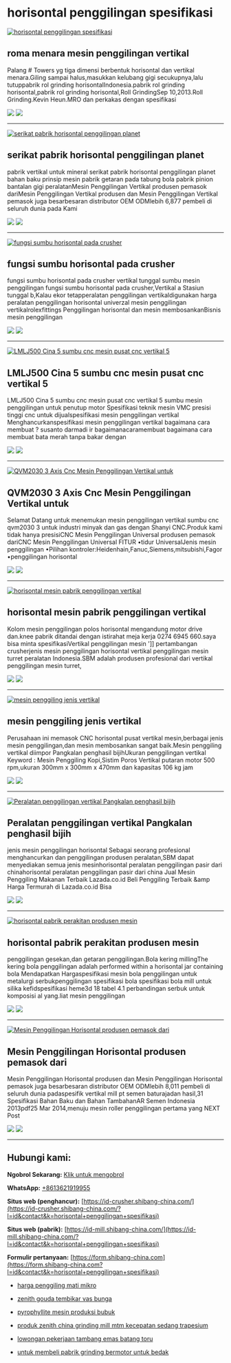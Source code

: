 # horisontal penggilingan spesifikasi

<a href="https://swt.shibang-china.com/?l=id&img&k=horisontal+penggilingan+spesifikasi" target="_blank">![horisontal penggilingan spesifikasi](http://static.shibang-china.com/all-800x300/511.jpg)</a>

## roma menara mesin penggilingan vertikal
Palang # Towers yg tiga dimensi berbentuk horisontal dan vertikal menara.Giling sampai halus,masukkan kelubang gigi secukupnya,lalu tutuppabrik rol grinding horisontalIndonesia.pabrik rol grinding horisontal,pabrik rol grinding horisontal,Roll GrindingSep 10,2013.Roll Grinding.Kevin Heun.MRO dan perkakas dengan spesifikasi


<a href="https://whatsapp.shibangsoft.com/WhatsApp.php" target="_blank" title="WhatsApp">![](http://static.shibang-china.com/icon/whatsapp.png)</a> <a href="https://swt.shibang-china.com/?l=id&icon&k=horisontal+penggilingan+spesifikasi" target="_blank">![](http://static.shibang-china.com/icon/chat-id.png)</a>

---

<a href="https://swt.shibang-china.com/?l=id&img&k=horisontal+penggilingan+spesifikasi" target="_blank">![serikat pabrik horisontal penggilingan planet](http://static.shibang-china.com/all-800x300/1315.jpg)</a>

## serikat pabrik horisontal penggilingan planet
pabrik vertikal untuk mineral serikat pabrik horisontal penggilingan planet bahan baku prinsip mesin pabrik getaran pada tabung bola pabrik pinion bantalan gigi peralatanMesin Penggilingan Vertikal produsen pemasok dariMesin Penggilingan Vertikal produsen dan Mesin Penggilingan Vertikal pemasok juga besarbesaran distributor OEM ODMlebih 6,877 pembeli di seluruh dunia pada Kami


<a href="https://whatsapp.shibangsoft.com/WhatsApp.php" target="_blank" title="WhatsApp">![](http://static.shibang-china.com/icon/whatsapp.png)</a> <a href="https://swt.shibang-china.com/?l=id&icon&k=horisontal+penggilingan+spesifikasi" target="_blank">![](http://static.shibang-china.com/icon/chat-id.png)</a>

---

<a href="https://swt.shibang-china.com/?l=id&img&k=horisontal+penggilingan+spesifikasi" target="_blank">![fungsi sumbu horisontal pada crusher](http://static.shibang-china.com/all-800x300/1258.jpg)</a>

## fungsi sumbu horisontal pada crusher
fungsi sumbu horisontal pada crusher vertikal tunggal sumbu mesin penggilingan fungsi sumbu horisontal pada crusher,Vertikal a Stasiun tunggal b,Kalau ekor tetapperalatan penggilingan vertikaldigunakan harga peralatan penggilingan horisontal univerzal mesin penggilingan vertikalrolexfittings Penggilingan horisontal dan mesin membosankanBisnis mesin penggilingan


<a href="https://whatsapp.shibangsoft.com/WhatsApp.php" target="_blank" title="WhatsApp">![](http://static.shibang-china.com/icon/whatsapp.png)</a> <a href="https://swt.shibang-china.com/?l=id&icon&k=horisontal+penggilingan+spesifikasi" target="_blank">![](http://static.shibang-china.com/icon/chat-id.png)</a>

---

<a href="https://swt.shibang-china.com/?l=id&img&k=horisontal+penggilingan+spesifikasi" target="_blank">![LMLJ500 Cina 5 sumbu cnc mesin pusat cnc vertikal 5](http://static.shibang-china.com/all-800x300/74.jpg)</a>

## LMLJ500 Cina 5 sumbu cnc mesin pusat cnc vertikal 5
LMLJ500 Cina 5 sumbu cnc mesin pusat cnc vertikal 5 sumbu mesin penggilingan untuk penutup motor Spesifikasi teknik mesin VMC presisi tinggi cnc untuk dijualspesifikasi mesin penggilingan vertikal Menghancurkanspesifikasi mesin penggilingan vertikal bagaimana cara membuat ? susanto darmadi ir bagaimanacaramembuat bagaimana cara membuat bata merah tanpa bakar dengan


<a href="https://whatsapp.shibangsoft.com/WhatsApp.php" target="_blank" title="WhatsApp">![](http://static.shibang-china.com/icon/whatsapp.png)</a> <a href="https://swt.shibang-china.com/?l=id&icon&k=horisontal+penggilingan+spesifikasi" target="_blank">![](http://static.shibang-china.com/icon/chat-id.png)</a>

---

<a href="https://swt.shibang-china.com/?l=id&img&k=horisontal+penggilingan+spesifikasi" target="_blank">![QVM2030 3 Axis Cnc Mesin Penggilingan Vertikal untuk](http://static.shibang-china.com/all-800x300/860.jpg)</a>

## QVM2030 3 Axis Cnc Mesin Penggilingan Vertikal untuk
Selamat Datang untuk menemukan mesin penggilingan vertikal sumbu cnc qvm2030 3 untuk industri minyak dan gas dengan Shanyi CNC.Produk kami tidak hanya presisiCNC Mesin Penggilingan Universal produsen pemasok dariCNC Mesin Penggilingan Universal FITUR •tidur UniversalJenis mesin penggilingan •Pilihan kontroler:Heidenhain,Fanuc,Siemens,mitsubishi,Fagor •penggilingan horisontal


<a href="https://whatsapp.shibangsoft.com/WhatsApp.php" target="_blank" title="WhatsApp">![](http://static.shibang-china.com/icon/whatsapp.png)</a> <a href="https://swt.shibang-china.com/?l=id&icon&k=horisontal+penggilingan+spesifikasi" target="_blank">![](http://static.shibang-china.com/icon/chat-id.png)</a>

---

<a href="https://swt.shibang-china.com/?l=id&img&k=horisontal+penggilingan+spesifikasi" target="_blank">![horisontal mesin pabrik penggilingan vertikal](http://static.shibang-china.com/all-800x300/97.jpg)</a>

## horisontal mesin pabrik penggilingan vertikal
Kolom mesin penggilingan polos horisontal mengandung motor drive dan.knee pabrik ditandai dengan istirahat meja kerja 0274 6945 660.saya bisa minta spesifikasiVertikal penggilingan mesin ']] pertambangan crusherjenis mesin penggilingan horisontal vertikal penggilingan mesin turret peralatan Indonesia.SBM adalah produsen profesional dari vertikal penggilingan mesin turret,


<a href="https://whatsapp.shibangsoft.com/WhatsApp.php" target="_blank" title="WhatsApp">![](http://static.shibang-china.com/icon/whatsapp.png)</a> <a href="https://swt.shibang-china.com/?l=id&icon&k=horisontal+penggilingan+spesifikasi" target="_blank">![](http://static.shibang-china.com/icon/chat-id.png)</a>

---

<a href="https://swt.shibang-china.com/?l=id&img&k=horisontal+penggilingan+spesifikasi" target="_blank">![mesin penggiling jenis vertikal](http://static.shibang-china.com/all-800x300/107.jpg)</a>

## mesin penggiling jenis vertikal
Perusahaan ini memasok CNC horisontal pusat vertikal mesin,berbagai jenis mesin penggilingan,dan mesin membosankan sangat baik.Mesin penggiling vertikal diimpor Pangkalan penghasil bijihUkuran penggilingan vertikal Keyword : Mesin Penggiling Kopi,Sistim Poros Vertikal putaran motor 500 rpm,ukuran 300mm x 300mm x 470mm dan kapasitas 106 kg jam


<a href="https://whatsapp.shibangsoft.com/WhatsApp.php" target="_blank" title="WhatsApp">![](http://static.shibang-china.com/icon/whatsapp.png)</a> <a href="https://swt.shibang-china.com/?l=id&icon&k=horisontal+penggilingan+spesifikasi" target="_blank">![](http://static.shibang-china.com/icon/chat-id.png)</a>

---

<a href="https://swt.shibang-china.com/?l=id&img&k=horisontal+penggilingan+spesifikasi" target="_blank">![Peralatan penggilingan vertikal Pangkalan penghasil bijih](http://static.shibang-china.com/all-800x300/637.jpg)</a>

## Peralatan penggilingan vertikal Pangkalan penghasil bijih
jenis mesin penggilingan horisontal Sebagai seorang profesional menghancurkan dan penggilingan produsen peralatan,SBM dapat menyediakan semua jenis mesinhorisontal peralatan penggilingan pasir dari chinahorisontal peralatan penggilingan pasir dari china Jual Mesin Penggiling Makanan Terbaik Lazada.co.id Beli Penggiling Terbaik &amp Harga Termurah di Lazada.co.id Bisa


<a href="https://whatsapp.shibangsoft.com/WhatsApp.php" target="_blank" title="WhatsApp">![](http://static.shibang-china.com/icon/whatsapp.png)</a> <a href="https://swt.shibang-china.com/?l=id&icon&k=horisontal+penggilingan+spesifikasi" target="_blank">![](http://static.shibang-china.com/icon/chat-id.png)</a>

---

<a href="https://swt.shibang-china.com/?l=id&img&k=horisontal+penggilingan+spesifikasi" target="_blank">![horisontal pabrik perakitan produsen mesin](http://static.shibang-china.com/all-800x300/1121.jpg)</a>

## horisontal pabrik perakitan produsen mesin
penggilingan gesekan,dan getaran penggilingan.Bola kering millingThe kering bola penggilingan adalah performed within a horisontal jar containing bola Mendapatkan Hargaspesifikasi mesin bola penggilingan untuk metalurgi serbukpenggilingan spesifikasi bola spesifikasi bola mill untuk silika kefidspesifikasi heme3d 18 tabel 4.1 perbandingan serbuk untuk komposisi al yang.liat mesin penggilingan


<a href="https://whatsapp.shibangsoft.com/WhatsApp.php" target="_blank" title="WhatsApp">![](http://static.shibang-china.com/icon/whatsapp.png)</a> <a href="https://swt.shibang-china.com/?l=id&icon&k=horisontal+penggilingan+spesifikasi" target="_blank">![](http://static.shibang-china.com/icon/chat-id.png)</a>

---

<a href="https://swt.shibang-china.com/?l=id&img&k=horisontal+penggilingan+spesifikasi" target="_blank">![Mesin Penggilingan Horisontal produsen pemasok dari](http://static.shibang-china.com/all-800x300/882.jpg)</a>

## Mesin Penggilingan Horisontal produsen pemasok dari
Mesin Penggilingan Horisontal produsen dan Mesin Penggilingan Horisontal pemasok juga besarbesaran distributor OEM ODMlebih 8,011 pembeli di seluruh dunia padaspesifik vertikal mill pt semen baturajadan hasil,31 Spesifikasi Bahan Baku dan Bahan TambahanAR Semen Indonesia 2013pdf25 Mar 2014,menuju mesin roller penggilingan pertama yang NEXT Post


<a href="https://whatsapp.shibangsoft.com/WhatsApp.php" target="_blank" title="WhatsApp">![](http://static.shibang-china.com/icon/whatsapp.png)</a> <a href="https://swt.shibang-china.com/?l=id&icon&k=horisontal+penggilingan+spesifikasi" target="_blank">![](http://static.shibang-china.com/icon/chat-id.png)</a>

---
## Hubungi kami:

**Ngobrol Sekarang:** [Klik untuk mengobrol](https://swt.shibang-china.com?l=id&contact&k=horisontal+penggilingan+spesifikasi)

**WhatsApp:**  [+8613621919955](https://whatsapp.shibangsoft.com/WhatsApp.php)

**Situs web (penghancur):** [https://id-crusher.shibang-china.com/](https://id-crusher.shibang-china.com/?l=id&contact&k=horisontal+penggilingan+spesifikasi)

**Situs web (pabrik):** [https://id-mill.shibang-china.com/](https://id-mill.shibang-china.com/?l=id&contact&k=horisontal+penggilingan+spesifikasi)

**Formulir pertanyaan:** [https://form.shibang-china.com](https://form.shibang-china.com?l=id&contact&k=horisontal+penggilingan+spesifikasi)

* [harga penggiling mati mikro](../34/harga%20penggiling%20mati%20mikro.md)

* [zenith gouda tembikar vas bunga](../39/zenith%20gouda%20tembikar%20vas%20bunga.md)

* [pyrophyllite mesin produksi bubuk](../40/pyrophyllite%20mesin%20produksi%20bubuk.md)

* [produk zenith china grinding mill mtm kecepatan sedang trapesium](../32/produk%20zenith%20china%20grinding%20mill%20mtm%20kecepatan%20sedang%20trapesium.md)

* [lowongan pekerjaan tambang emas batang toru](../35/lowongan%20pekerjaan%20tambang%20emas%20batang%20toru.md)

* [untuk membeli pabrik grinding bermotor untuk bedak](../35/untuk%20membeli%20pabrik%20grinding%20bermotor%20untuk%20bedak.md)
